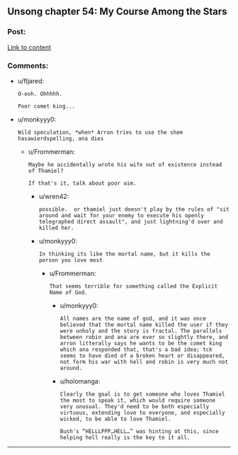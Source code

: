 ## Unsong chapter 54: My Course Among the Stars

### Post:

[Link to content](http://unsongbook.com/chapter-54-my-course-among-the-stars/)

### Comments:

- u/fljared:
  ```
  O-ooh. Ohhhhh.

  Poor comet king...
  ```

- u/monkyyy0:
  ```
  Wild speculation, *when* Arron tries to use the shem hasawierdspelling, ana dies
  ```

  - u/Frommerman:
    ```
    Maybe he accidentally wrote his wife out of existence instead of Thamiel?

    If that's it, talk about poor aim.
    ```

    - u/wren42:
      ```
      possible.  or thamiel just doesn't play by the rules of "sit around and wait for your enemy to execute his openly telegraphed direct assault", and just lightning'd over and killed her.
      ```

    - u/monkyyy0:
      ```
      In thinking its like the mortal name, but it kills the person you love most
      ```

      - u/Frommerman:
        ```
        That seems terrible for something called the Explicit Name of God.
        ```

        - u/monkyyy0:
          ```
          All names are the name of god, and it was once believed that the mortal name killed the user if they were unholy and the story is fractal. The parallels between robin and ana are ever so slightly there, and arron litterally says he wants to be the comet king which ana responded that, that's a bad idea; tck seems to have died of a broken heart or disappeared, not form his war with hell and robin is very much not around.
          ```

        - u/holomanga:
          ```
          Clearly the goal is to get someone who loves Thamiel the most to speak it, which would require someone very unusual. They'd need to be both especially virtuous, extending love to everyone, and especially wicked, to be able to love Thamiel.

          Bush's “HELLLPPP…HELL…” was hinting at this, since helping hell really is the key to it all.
          ```

---

